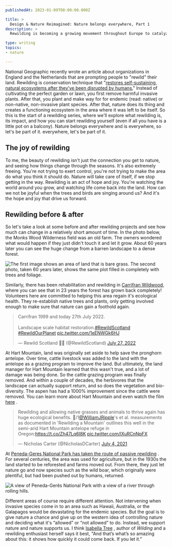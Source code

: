 ```yaml
---
publishedAt: 2023-01-09T08:00:00.000Z

title: >
  Design & Nature Reimagined: Nature belongs everywhere, Part 1
description: >
  Rewilding is becoming a growing movement throughout Europe to catalyze conservation efforts. What is rewilding, and how does it change our landscape and promote biodiversity? This is part 1 of a rewilding series I'm writing.

type: writing
topics:
- nature

---
```


National Geographic recently wrote an article about organizations in England and the Netherlands that are prompting people to "rewild" their land. Rewilding is conservation technique that "[restores self-sustaining, natural ecosystems after they’ve been disrupted by humans.](https://www.audubon.org/magazine/fall-2022/best-selling-author-jeff-vandermeer-finds-nature)" Instead of cultivating the perfect garden or lawn, you first remove harmful invasive plants. After that, you plant and make way for for endemic (read: native) or non-native, non-invasive plant species. After that, nature does its thing and creates a functioning ecosystem in the area where it was left to be itself. So this is the start of a rewilding series, where we'll explore what rewilding is, its impact, and how you can start rewilding yourself (even if all you have is a little pot on a balcony). Nature belongs everywhere and is everywhere, so let's be part of it. everywhere, let's be part of it.

## The joy of rewilding

To me, the beauty of rewilding isn't just the connection you get to nature, and seeing how things change through the seasons. It's also extremely freeing. You're not trying to exert control, you're not trying to make the area do what you think it should do. Nature will take care of itself, if we stop getting in the way. Rewilding is an act of hope and joy. You're watching the world around you grow, and watching life come back into the land. How can we not be joyful when the trees and birds are singing around us? And it's the hope and joy that drive us forward.

## Rewilding before & after

So let's take a look at some before and after rewilding projects and see how much can change in a relatively short amount of time. In the photo below, the Monks Wood Wilderness field was an old farm. The owners wondered what would happen if they just didn't touch it and let it grow. About 60 years later you can see the huge change from a barren landscape to a dense forest.

![The first image shows an area of land that is bare grass. The second photo, taken 60 years later, shows the same plot filled in completely with trees and foliage.](https://cdn.sanity.io/images/xq50spjj/production/d0d70b31b7ae964a4b2dfe3ee853ec3f416f3560-1432x554.png)

Similarly, there has been rehabilitation and rewilding in [Carrifran Wildwood](https://www.walkhighlands.co.uk/galloway/carrifran-wildwood.shtml), where you can see that in 23 years the forest has grown back completely! Volunteers here are committed to helping this area regain it's ecological health. They re-establish native trees and plants, only getting involved enough to make sure that nature can gain a foothold again.

<blockquote class="twitter-tweet"><p lang="en" dir="ltr">Carrifran 1999 and today 27th July 2022.<br><br>Landscape scale habitat restoration.<a href="https://twitter.com/hashtag/RewildScotland?src=hash&amp;ref_src=twsrc%5Etfw">#RewildScotland</a> <a href="https://twitter.com/hashtag/RewildOurPlanet?src=hash&amp;ref_src=twsrc%5Etfw">#RewildOurPlanet</a> <a href="https://t.co/1eENWGk6HJ">pic.twitter.com/1eENWGk6HJ</a></p>&mdash; Rewild Scotland 🏴󠁧󠁢󠁳󠁣󠁴󠁿🌳 (@RewildScotland) <a href="https://twitter.com/RewildScotland/status/1552369705167605760?ref_src=twsrc%5Etfw">July 27, 2022</a></blockquote> <script async src="https://platform.twitter.com/widgets.js" charset="utf-8"></script>

At Hart Mountain, land was originally set aside to help save the pronghorn antelope. Over time, cattle livestock was added to the land with the antelope as a grazing program to improve the land. But ultimately, the land manager for Hart Mountain learned that this wasn't true, and a lot of damage was being done. So the cattle grazing program was finally removed. And within a couple of decades, the herbivores that the landscape can actually support return, and so does the vegetation and bio-diversity. The aspen has had a 1000% improvement since the cattle were removed. You can learn more about Hart Mountain and even watch the film [here](https://www.rewildingamountain.com/#home-section) .

<blockquote class="twitter-tweet"><p lang="en" dir="ltr">Rewilding and allowing native grasses and animals to thrive again has huge ecological benefits. 🧵/1<a href="https://twitter.com/WilliamJRipple?ref_src=twsrc%5Etfw">@WilliamJRipple</a>&#39;s et al. measurements as documented in &#39;Rewilding a Mountain&#39; outlines this well in the semi-arid Hart Mountain antelope refuge in Oregon:<a href="https://t.co/Zh47Lq6I8K">https://t.co/Zh47Lq6I8K</a> <a href="https://t.co/lXuRCnNpFX">pic.twitter.com/lXuRCnNpFX</a></p>&mdash; Nicholas Carter (@NicholasDCarter) <a href="https://twitter.com/NicholasDCarter/status/1411625914203611136?ref_src=twsrc%5Etfw">July 4, 2021</a></blockquote> <script async src="https://platform.twitter.com/widgets.js" charset="utf-8"></script>

At [Peneda-Geres National Park has taken the route of passive rewilding](https://www.dw.com/en/the-case-for-passive-rewilding-if-you-love-it-let-it-free/a-59450781) . For several centuries, the area was used for agriculture, but in the 1930s the land started to be reforested and farms moved out. From there, they just let nature go and now species such as the wild boar, which originally were plentiful, but had been pushed out by humans, returned. 

![A view of Peneda-Gerês National Park with a view of a river through rolling hills.](https://cdn.sanity.io/images/xq50spjj/production/328e3f8630e944a260669b8ac72c7ae795ab6461-2646x1042.png)

Different areas of course require different attention. Not intervening when invasive species come in to an area such as Hawaii, Australia, or the Galapagos would be devastating for the endemic species. But the goal is to give nature a chance and give up on the western idea of controlling nature and deciding what it's “allowed” or “not allowed” to do. Instead, we support nature and nature supports us. I think [Isabella Tree](https://thegentlewoman.co.uk/library/isabella-tree) , author of _Wilding_ and a rewilding enthusiast herself says it best, "And that’s what’s so amazing about this: it shows how quickly it could come back. If you let it.”